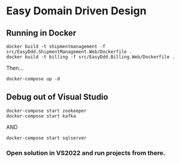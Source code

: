 # Easy Domain Driven Design

## Running in Docker

```
docker build -t shipmentmanagement -f src/EasyDdd.ShipmentManagement.Web/Dockerfile .
docker build -t billing -f src/EasyDdd.Billing.Web/Dockerfile .
```
Then...
```
docker-compose up -d
```

## Debug out of Visual Studio
```
docker-compose start zookeeper
docker-compose start kafka
```
AND
```
docker-compose start sqlserver
```

### Open solution in VS2022 and run projects from there.